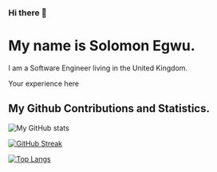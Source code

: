 ### Hi there 👋

<!--
**solomonsquare/solomonsquare** is a ✨ _special_ ✨ repository because its `README.md` (this file) appears on your GitHub profile.

Here are some ideas to get you started:

- 🔭 I’m currently working on ...
- 🌱 I’m currently learning ...
- 👯 I’m looking to collaborate on ...
- 🤔 I’m looking for help with ...
- 💬 Ask me about ...
- 📫 How to reach me: ...
- 😄 Pronouns: ...
- ⚡ Fun fact: ...
-->
# My name is Solomon Egwu.
I am a Software Engineer living in  the United Kingdom.


Your experience here

<!-- [![My github activity graph](https://activity-graph.herokuapp.com/graph?username=solomonsquare&theme=dracula)](https://github.com/solomonsquare/github-readme-activity-graph) -->


## My Github Contributions and Statistics.
![My GitHub stats](https://github-readme-stats.vercel.app/api?username=solomonsquare&show_icons=true&theme=radical)



[![GitHub Streak](https://github-readme-streak-stats.herokuapp.com/?user=akinolu52&theme=dark)](https://git.io/streak-stats)

[![Top Langs](https://github-readme-stats.vercel.app/api/top-langs/?username=solomonsquare&layout=compact)](https://github.com/solomonsquare/github-readme-stats)
